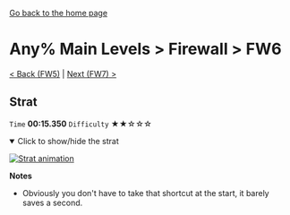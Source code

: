 [Go back to the home page](https://github.com/Doublevil/scbspeedrun)

# Any% Main Levels > Firewall > FW6

[< Back (FW5)](https://github.com/Doublevil/scbspeedrun/blob/main/levels/any_ml/FW/FW5.md) | [Next (FW7) >](https://github.com/Doublevil/scbspeedrun/blob/main/levels/any_ml/FW/FW7.md)

## Strat

`Time` **00:15.350** `Difficulty` ★★☆☆☆
<details open>
  <summary>Click to show/hide the strat</summary>

  [![Strat animation](https://github.com/Doublevil/scbspeedrun/blob/main/media/levels/FW/FW6_Strat.webp)](https://github.com/Doublevil/scbspeedrun/blob/main/media/levels/FW/FW6_Strat.mp4?raw=true)

  **Notes**
  - Obviously you don't have to take that shortcut at the start, it barely saves a second.
</details>
